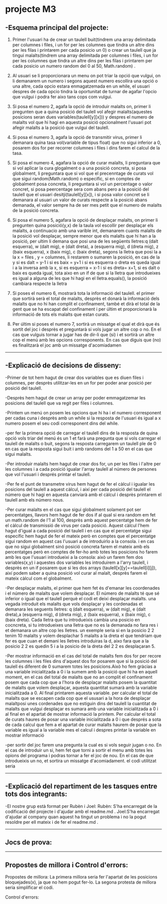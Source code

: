 # projecte M3


-Esquema principal del projecte:
-

  1. Primer l'usuari ha de crear un taulell buit(tindrem una array delimitada per columnes i files, i un for per les columnes que tindra un altre dins per les filas i printarem per cada posicio un 0) o crear un taulell que ja tingui malalts(tindrem una array delimitada per columnes i files, i un for per les columnes que tindra un altre dins per les filas i printarem per cada posicio un numero random del 0 al 50, Math.random) .
  
  2. Al usuari se li proporcionara un menu on pot triar la opció que vulgui, on li demanarem un numero i segons aquest numero escollira una opció o una altre, cada opcio estara enmagatzemada en un while, el usuari despres de cada opcio tindra la oportunitat de turnar de agafar l'opcio que vulgui i podra fer aixo tans cops com vulgui.
  
  3. Si posa el numero 2, agafa la opció de introduir malalts on, primer li pregunten que a quina posició del taulell vol afegir malalts(aquestes posicions seran dues variables(taulell[y][x])) y despres el numero de malalts vol que hi hagi en aquesta posició opcionalment l'usuari pot afegir malalts a la posició que vulgui del taulell.
  
  4. Si posa el numero 3, agafa la opció de transmitir  virus, primer li demanara quina tasa vol(variable de tipus float) que no sigui inferior a 0, posarem dos for per recorrer columnes i files i dins farem el calcul de la tasa.
  
  5. Si posa el numero 4, agafara la opció de curar malalts, li preguntara que si vol aplicar la cura glogalment o a una posició concreta, si posa globalment, li preguntara que si vol que el precenntage de curats vol que sigui random(Math.random) o especific, si en comptes de globalment posa concreta, li preguntara si vol un percentage o valor concret, si posa peercentage sera com abans pero a la posició del taulell que el usuari desitji(taulell[y][x]), i si posa valor concret se li demanara al usuari un valor de curats respecte a la posició abans demanada, el valor sempre ha de ser mes petit que el numero de malalts de la posició concreta.
  
  6. Si posa el numero 5, agafara la opció de desplaçar malalts, on primer li pregunten quina posició(y,x) de la taula vol escollir per desplaçar els malalts, a continuacio amb una varible int, demanarem cuants malalts de la posició vol desplaçar, sempre menor que els malalts que hi han a la posició, per ultim li demana que posi una de les següents lletres:q (dalt esquerra), w (dalt mig), e (dalt dreta), a (esquerra mig), d (dreta mig), z (baix esquerra), x (baix mig), c (baix dreta), segons la lletra que posi la a la 
  x = files , y = columnes, li restarem o sumaren la posició, en cas de la y si es dalt = y-1 i si es baix = y+1 i si es esquerra o dreta es queda igual i a la inversa amb la x,
  si es esquerra = x-1 i si es dreta= x+1, si es dalt o baix es queda igual, tota aixo en un if de que si la lletra que introdueixes es igual a alguna de les que hi hagi en el lletra.equals(), la posició cambiara respecte la lletra
  
7. Si poses el numero 6, mostrarà tota la informació del taulell. el primer que sortirà serà el total de malalts, desprès et donarà la informació dels malalts que no hi han complit el confinament, també et dirà el total de la gent que se ha escapat del confinament i per últim et proporcionarà la informació de tots els malalts que estan curats.

8. Per últim si poses el numero 7, sortirà un missatge el qual et dirà que és sortit del joc i desprès et preguntarà si vols jugar un altre cop o no. En el cas que vulguis tornar a jugar has de dir-li que (si) i et sortirà un altre cop el menú amb les opcions corresponents. En cas que diguis que (no) es finalitzarà el joc amb un missatge d'acomiadamen
----------------------------------------------------------------------------------------------------------------------------------------------------------------------
-Explicació de decisions de disseny:
-

  -Primer de tot hem hagut de crear dos variables que es diuen files i columnes, per desprès utilitzar-les en un for per poder anar posició per posició del taulell.
  
  -Desprès hem hagut de crear un array per poder emmagatzemar les posicions del taulell que va regit per files i columnes.

  -Printem un menú on posem les opcions que hi ha i el numero corresponent per cadas cuna i desprès amb un while si la resposta de l'usuari és igual a x numero posem el seu codi corresponent dins del while.

-per fer la primera opció de carregar el taulell dins de la resposta de quina opció vols triar del menú és un 1 et farà una pregunta que si vols carregar el taulell de malalts o buit, segons la resposta carregarem un taulell ple de 0 en cas que la resposta sigui buit i amb randoms del 1 a 50 en el cas que sigui malalts.
  
  -Per introduir malalts hem hagut de crear dos for, un per les files i l'altre per les columnes i a cada posició igualar l'array taulell al número de persones que vol           l'usuari i després printar el taulell.
  
  -Per fe el punt de transmetre virus hem hagut de fer el càlcul i igualar les posicions del taulell a aquest càlcul, i així per cada posició del taulell el número que hi         hagi en aquesta canviarà amb el càlcul i desprès printarem el taulell amb els número nous.
  
  -Per curar malalts en el cas que sigui globalment solament pot ser percentatges, llavors hem hagut de fer dos if al qual si era random em fet un math.random de l'1 al 100,
    desprès amb aquest percentatge hem de fer el càlcul de transmissió de virus per cada posició. Aquest càlcul l'hem hagut d'igual a cada posició del taulell i en cas que el      percentatge sigui específic hem hagut de fer el mateix però en comptes que el percentatge sigui random en aquest cas l'usuari a de introduirlo a la consola. i en cas que      no sigui  globalment sinó posició concreta farem el mateix amb els percentatges però en comptes de fer-ho amb totes les posicions ho farem amb les que l'usuari      introdueixi a la consola: això un farem fem dos variables(x,y) i aquestes dos variables les introduirem a l'arry taulell, i desprès en un if posarem que si les dos arrays
    (taulell[x][y]==taulell[i][j]), així podem saber a quina posició vol curar al malalt, desprès farem el mateix càlcul com el globalment.

-Per desplaçar malalts, el primer que hem fet és d'emanar les coordenades i el número de malalts que volem desplaçar. El número de malalts té que sé inferior o igual que el taulell perquè el codi et deixi desplaçar malalts. una vegada introduit els malalts que vols desplaçar y les cordenadas et demanara les seguents lletres: q (dalt esquerra), w (dalt mig), e (dalt dreta),a (esquerra mig), d (dreta mig), z (baix esquerra), x (baix mig), c (baix dreta). Cada lletra que tu introdueixis cambia una posicio en cocncreta, si tu introdueixes una lletra que no es la demanada no fara res i et demanara un altre cop les lletres. un exemple seria si en la posicio 2 2 tenim 10 malalts y volem desplachar 5 malalts a la dreta el que tendriam que fer es que cuan et demani les lletres introduiras la d, aixo fara que a la posicio 2 2 es quedin 5 i a la posicio de la dreta del 2 2 es desplaçaran 5.

-Per mostrar informació en el cas del total de malalts fem dos for per recore les columnes i les files dins d'aquest dos for posarem que si la posició del taulell és diferent de 0 sumarem totes les posicions.Això ho fem gràcias a una variable inicialitzada a 0 i la sumem amb la posició que hi ha en aquell moment, en el cas del total de malalts que no an complit el confinament posem que cada cop que a l'hora de desplaçar malalts posem la quantitat de malalts que volem desplaçar, aquesta quantitat sumarà amb la variable inicialitzada a 0. Al final printarem aquesta variable. per calcular el total de malalts que se escapen cada cop que el ususari a la hora de desplaçar malaltposi unes cordenades que no estiguin dins del taulell la cuantitat de malalts que vulgui desplaçar es sumara amb una variable inicialitzada a 0 i al final en el apartat de mostrar informació la printem. Per calcular el total de curats haures de posar una variable inicialitzada a 0 i que després  a sota de cada calcul que fem a el apartat de curar malalts haurem de posar que la variable es igual a la variable mes el calcul i despres printar la variable en mostrar informació

-per sortir del joc farem una pregunta la cual es si vols seguir jugan o no. En el cas de introduir un si, hem fet que torni a sortir el menu amb totes les opions del programa i podras tornar a fer el joc de nou. En el cas de que introdueixis un no, et sortira un missatge d'acomiadament.
 el codi utilitzat seria
 
 -----------------------------------------------------------------------------------------------------------------------------------------------------------------------------
 -Explicació del repartiment de les tasques entre tots dos integrants:
-

-El nostre grup està format per Rubèn i Joel:
Rubèn: S'ha encarregat de la codificació del projecte i d'ajudar amb el readme.md .
Joel:S'ha encarregat d'ajudar al company quan aquest ha tingut un problema i no la pogut resoldre per ell mateix i de fer el readme.md .

---------------------------------------------------------------------------------------------------------------------------------------------------------------------------
Jocs de prova:
-

-----------------------------------------------------------------------------------------------------------------------------------------------------------------------------
Propostes de millora i Control d'errors:
-
Propostes de millora:
La primera millora seria fer l'apartat de les posicions bloquejades(x), ja que no hem pogut fer-lo. 
La segona protesta de millora seria simplificar el codi.

Control d'errors:
